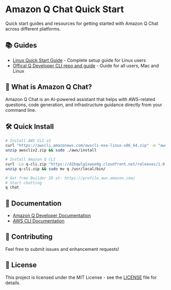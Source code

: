 # Amazon Q Chat Quick Start

Quick start guides and resources for getting started with Amazon Q Chat across different platforms.

## 📚 Guides

- [Linux Quick Start Guide](linux-quickstart-guide.md) - Complete setup guide for Linux users
- [Offical Q Developer CLI repo and guide](https://github.com/aws/amazon-q-developer-cli) - Guide for all users, Mac and Linux

## 🚀 What is Amazon Q Chat?

Amazon Q Chat is an AI-powered assistant that helps with AWS-related questions, code generation, and infrastructure guidance directly from your command line.

## 🛠️ Quick Install

```bash
# Install AWS CLI v2
curl "https://awscli.amazonaws.com/awscli-exe-linux-x86_64.zip" -o "awscliv2.zip"
unzip awscliv2.zip && sudo ./aws/install

# Install Amazon Q CLI
curl -Lo q-cli.zip "https://d2bqwlg1xwxe0g.cloudfront.net/releases/1.0.0/q-cli-linux-x64.zip"
unzip q-cli.zip && sudo mv q /usr/local/bin/

# Get free Builder ID at: https://profile.aws.amazon.com/
# Start chatting
q chat
```

## 📖 Documentation

- [Amazon Q Developer Documentation](https://docs.aws.amazon.com/amazonq/)
- [AWS CLI Documentation](https://docs.aws.amazon.com/cli/)

## 🤝 Contributing

Feel free to submit issues and enhancement requests!

## 📄 License

This project is licensed under the MIT License - see the [LICENSE](LICENSE) file for details.
